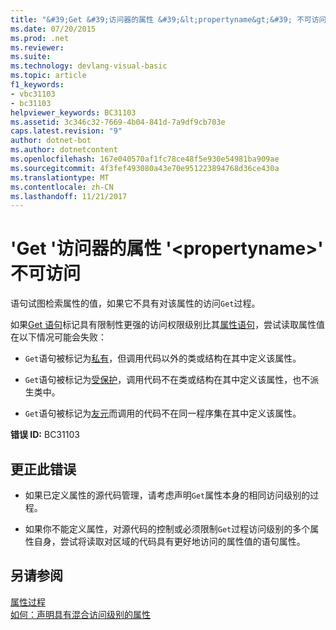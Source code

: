 ```yaml
---
title: "&#39;Get &#39;访问器的属性 &#39;&lt;propertyname&gt;&#39; 不可访问"
ms.date: 07/20/2015
ms.prod: .net
ms.reviewer: 
ms.suite: 
ms.technology: devlang-visual-basic
ms.topic: article
f1_keywords:
- vbc31103
- bc31103
helpviewer_keywords: BC31103
ms.assetid: 3c346c32-7669-4b04-841d-7a9df9cb703e
caps.latest.revision: "9"
author: dotnet-bot
ms.author: dotnetcontent
ms.openlocfilehash: 167e040570af1fc78ce48f5e930e54981ba909ae
ms.sourcegitcommit: 4f3fef493080a43e70e951223894768d36ce430a
ms.translationtype: MT
ms.contentlocale: zh-CN
ms.lasthandoff: 11/21/2017
---
```

# <a name="39get39-accessor-of-property-39ltpropertynamegt39-is-not-accessible"></a>&#39;Get &#39;访问器的属性 &#39;&lt;propertyname&gt;&#39; 不可访问
语句试图检索属性的值，如果它不具有对该属性的访问`Get`过程。  
  
 如果[Get 语句](../../../visual-basic/language-reference/statements/get-statement.md)标记具有限制性更强的访问权限级别比其[属性语句](../../../visual-basic/language-reference/statements/property-statement.md)，尝试读取属性值在以下情况可能会失败：  
  
-   `Get`语句被标记为[私有](../../../visual-basic/language-reference/modifiers/private.md)，但调用代码以外的类或结构在其中定义该属性。  
  
-   `Get`语句被标记为[受保护](../../../visual-basic/language-reference/modifiers/protected.md)，调用代码不在类或结构在其中定义该属性，也不派生类中。  
  
-   `Get`语句被标记为[友元](../../../visual-basic/language-reference/modifiers/friend.md)而调用的代码不在同一程序集在其中定义该属性。  
  
 **错误 ID:** BC31103  
  
## <a name="to-correct-this-error"></a>更正此错误  
  
-   如果已定义属性的源代码管理，请考虑声明`Get`属性本身的相同访问级别的过程。  
  
-   如果你不能定义属性，对源代码的控制或必须限制`Get`过程访问级别的多个属性自身，尝试将读取对区域的代码具有更好地访问的属性值的语句属性。  
  
## <a name="see-also"></a>另请参阅  
 [属性过程](../../../visual-basic/programming-guide/language-features/procedures/property-procedures.md)  
 [如何：声明具有混合访问级别的属性](../../../visual-basic/programming-guide/language-features/procedures/how-to-declare-a-property-with-mixed-access-levels.md)
